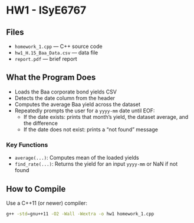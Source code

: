 # HW1 - ISyE6767

## Files
- `homework_1.cpp` — C++ source code
- `hw1_H.15_Baa_Data.csv` — data file
- `report.pdf` — brief report

## What the Program Does
- Loads the Baa corporate bond yields CSV
- Detects the date column from the header
- Computes the average Baa yield across the dataset
- Repeatedly prompts the user for a `yyyy-mm` date until EOF:
  - If the date exists: prints that month’s yield, the dataset average, and the difference
  - If the date does not exist: prints a “not found” message

### Key Functions
- `average(...)`: Computes mean of the loaded yields
- `find_rate(...)`: Returns the yield for an input `yyyy-mm` or NaN if not found

## How to Compile
Use a C++11 (or newer) compiler:
```bash
g++ -std=gnu++11 -O2 -Wall -Wextra -o hw1 homework_1.cpp
